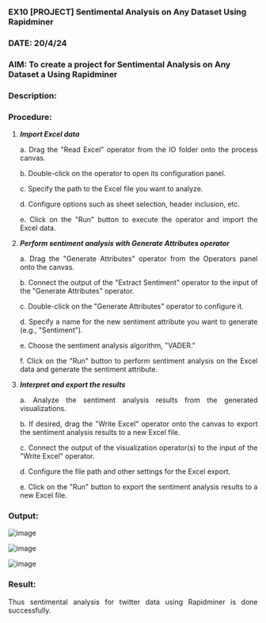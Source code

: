 ### EX10 [PROJECT] Sentimental Analysis on Any Dataset Using Rapidminer
### DATE: 20/4/24
### AIM: To create a project for Sentimental Analysis on Any Dataset a Using Rapidminer
### Description: 
<div align = "justify">

### Procedure:
1) ***Import Excel data***
    <p>a. Drag the "Read Excel" operator from the IO folder onto the process canvas.
    <p>b. Double-click on the operator to open its configuration panel.
    <p>c. Specify the path to the Excel file you want to analyze.
    <p>d. Configure options such as sheet selection, header inclusion, etc.
    <p>e. Click on the "Run" button to execute the operator and import the Excel data.
2) ***Perform sentiment analysis with Generate Attributes operator***
    <p>a. Drag the "Generate Attributes" operator from the Operators panel onto the canvas.
    <p>b. Connect the output of the "Extract Sentiment" operator to the input of the "Generate Attributes" operator.
    <p>c. Double-click on the "Generate Attributes" operator to configure it.
    <p>d. Specify a name for the new sentiment attribute you want to generate (e.g., "Sentiment").
    <p>e. Choose the sentiment analysis algorithm, "VADER."
    <p>f. Click on the "Run" button to perform sentiment analysis on the Excel data and generate the sentiment attribute.
3) ***Interpret and export the results***
    <p>a. Analyze the sentiment analysis results from the generated visualizations.
    <p>b. If desired, drag the "Write Excel" operator onto the canvas to export the sentiment analysis results to a new Excel file.
    <p>c. Connect the output of the visualization operator(s) to the input of the "Write Excel" operator.
    <p>d. Configure the file path and other settings for the Excel export.
    <p>e. Click on the "Run" button to export the sentiment analysis results to a new Excel file.

### Output:
![image](https://github.com/Prethiveerajan/WDM_EXP10/assets/94233064/a39295e5-e35e-484b-9b32-d1a25de91fdf) <br>

![image](https://github.com/Prethiveerajan/WDM_EXP10/assets/94233064/960c6418-1bbf-4727-ac6e-234698fefe2f)<br>

![image](https://github.com/Prethiveerajan/WDM_EXP10/assets/94233064/7c379dc1-db11-4d55-9a8c-8610351bb1eb) <br>



### Result:
Thus sentimental analysis for twitter data using Rapidminer is done successfully.

